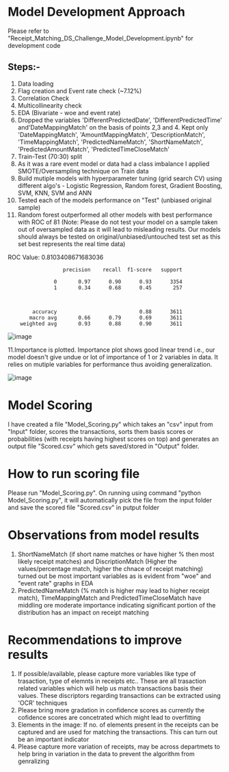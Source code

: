 # Model Development Approach 
Please refer to "Receipt_Matching_DS_Challenge_Model_Development.ipynb" for development code

## Steps:- 
1. Data loading
2. Flag creation and Event rate check (~7.12%)
3. Correlation Check
4. Multicollinearity check
5. EDA (Bivariate - woe and event rate)
6. Dropped the variables 'DifferentPredictedDate', 'DifferentPredictedTime' and'DateMappingMatch' on the basis of points 2,3 and 4. Kept only 'DateMappingMatch', 'AmountMappingMatch', 'DescriptionMatch', 'TimeMappingMatch', 'PredictedNameMatch', 'ShortNameMatch', 'PredictedAmountMatch', 'PredictedTimeCloseMatch'
7. Train-Test (70:30) split
8. As it was a rare event model or data had a class imbalance I applied SMOTE/Oversampling technique on Train data
9. Build mutiple models with hyperparameter tuning (grid search CV) using different algo's - Logistic Regression, Random forest,  Gradient Boosting, SVM, KNN, SVM and ANN
10. Tested each of the models performance on "Test" (unbiased original sample)
11. Random forest outperformed all other models with best performance with ROC of 81 (Note: Please do not test your model on a sample taken out of oversampled data as it will lead to misleading results. Our models should always be tested on original/unbiased/untouched test set as this set best represents the real time data)

ROC Value:  0.8103408671683036


                      precision    recall  f1-score   support
        
                   0       0.97      0.90      0.93      3354
                   1       0.34      0.68      0.45       257
        
        
        
            accuracy                           0.88      3611
           macro avg       0.66      0.79      0.69      3611
        weighted avg       0.93      0.88      0.90      3611
        



![image](https://github.com/AmitKumar25011991/Receipt_Matching_DS_Challenge/assets/141259189/6dece655-34f7-475f-abb1-7c1d5ae01d2d)

11.Importance is plotted. Importance plot shows good linear trend i.e., our model doesn't give undue or lot of importance of 1 or 2 variables in data. It relies on mutiple variables for performance thus avoiding generalization.

![image](https://github.com/AmitKumar25011991/Receipt_Matching_DS_Challenge/assets/141259189/d815ddb8-9285-4e77-b64d-3e62e6db7728)



# Model Scoring 
I have created a file "Model_Scoring.py" which takes an "csv" input from "Input" folder, scores the transactions, sorts them basis scores or probabilities (with receipts having highest scores on top) and generates an output file "Scored.csv" which gets saved/stored in "Output" folder.

# How to run scoring file
Please run "Model_Scoring.py". On running using command "python Model_Scoring.py", it will automatically pick the file from the input folder and save the scored file "Scored.csv" in putput folder

# Observations from model results
1. ShortNameMatch (if short name matches or have higher % then most likely receipt matches) and DiscriptionMatch (Higher the values/percentage match, higher the chnace of receipt matching) turned out be most important variables as is evident from "woe" and "event rate" graphs in EDA
2. PredictedNameMatch (% match is higher may lead to higher receipt match), TimeMappingMatch and PredictedTimeCloseMatch have middling ore moderate importance indicating significant portion of the distribution has an impact on receipt matching

# Recommendations to improve results
1. If possible/available, please capture more variables like type of trasaction, type of elemnts in receipts etc.. These are all trasaction related variables which will help us match transactions basis their values.
These discriptors regarding transactions can be extracted using 'OCR' techniques
2. Please bring more gradation in confidence scores as currently the cofidence scores are concetrated which might lead to overfitting
3. Elements in the image: If no. of elements present in the receipts can be captured and are used for matching the transactions. This can turn out be an important indicator
4. Please capture more variation of receipts, may be across departmets to help bring in variation in the data to prevent the algorithm from genralizing








